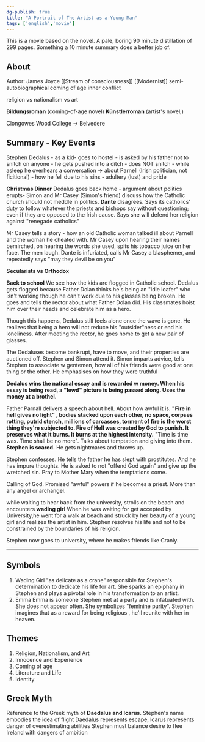 ```yaml
---
dg-publish: true
title: "A Portrait of The Artist as a Young Man"
tags: ['english','movie']
---
```


This is a movie based on the novel. A pale, boring 90 minute distillation of 299 pages. Something a 10 minute summary does a better job of.  

## About 
Author: James Joyce
[[Stream of consciousness]] 
[[Modernist]]
semi-autobiographical 
coming of age
inner conflict

religion vs nationalism vs art

**Bildungsroman** (coming-of-age novel)
**Künstlerroman** (artist's novel;)


Clongowes Wood College -> Belvedere 

## Summary - Key Events

Stephen Dedalus - as a kid- goes to hostel - is asked by his father not to snitch on anyone - he gets pushed into a ditch - does NOT snitch - while asleep he overhears a conversation ->
	about Parnell (Irish politician, not ficitional) - how he fell due to his sins - adultery (lust) and pride  

**Christmas Dinner** Dedalus goes back home - argument about politics erupts- Simon and Mr Casey (Simon's friend) discuss how the Catholic church should not meddle in politics. **Dante** disagrees. Says its catholics' duty to follow whatever the priests and bishops say without questioning; even if they are opposed to the Irish cause. Says she will defend her religion against "renegade catholics" 

Mr Casey tells a story - how an old Catholic woman talked ill about Parnell and the woman he cheated with. Mr Casey upon hearing their names bemirched, on hearing the words she used, spits his tobacco juice on her face. The men laugh. Dante is infuriated, calls Mr Casey a blasphemer, and repeatedly says "may they devil be on you"

**Secularists vs Orthodox**

**Back to school**
We see how the kids are flogged in Catholic school. Dedalus gets flogged because Father Dolan thinks he's being an "idle loafer" who isn't working though he can't work due to his glasses being broken. He goes and tells the rector about what Father Dolan did. His classmates hoist him over their heads and celebrate him as a hero.

Though this happens, Dedalus still feels alone once the wave is gone. He realizes that being a hero will not reduce his "outsider"ness or end his loneliness. After meeting the rector, he goes home to get a new pair of glasses. 

The Dedaluses become bankrupt, have to move, and their properties are auctioned off. Stephen and Simon attend it. Simon imparts advice, tells Stephen to associate w gentemen, how all of his friends were good at one thing or the other. He emphasises on how they were truthful 

**Dedalus wins the national essay and is rewarded w money. When his essay is being read, a "lewd" picture is being passed along. Uses the money at a brothel.** 

Father Parnall delivers a speech about hell. About how awful it is. 
**"Fire in hell gives no light" , bodies stacked upon each other, no space, corpses rotting, putrid stench, millions of carcasses, 
torment of fire is the worst thing they're subjected to. Fire of Hell was created by God to punish. It preserves what it burns. It burns at the highest intensity.** "Time is time was. Time shall be no more". Talks about temptation and giving into them. **Stephen is scared.**  He gets nightmares and throws up. 

Stephen confesses. He tells the father he has slept with prostitutes. And he has impure thoughts. He is asked to not "offend God again"  and give up the wretched sin. Pray to Mother Mary when the temptations come. 

Calling of God. Promised "awful" powers if he becomes a priest. More than any angel or archangel.  

while waiting to hear back from the university, strolls on the beach and encounters 
 **wading girl**
  When he was waiting for get accepted by University,he went for a walk at beach and struck by her beauty of a young girl and realizes the artist in him. Stephen resolves his life and not to be constrained by the boundaries of his religion. 
  
  Stephen now goes to university, where he makes friends like Cranly.

---

## Symbols 
1) Wading Girl 
   "as delicate as a crane"
   responsible for Stephen's determination to dedicate his life for art.
   She sparks an epiphany in Stephen and plays a pivotal role in his transformation to an artist. 
2) Emma
   Emma is someone Stephen met at a party and is infatuated with. She does not appear often.
   She symbolizes "feminine purity". Stephen imagines that as a reward for being religious , he'll  reunite with her in heaven. 


## Themes 
1. Religion, Nationalism, and Art 
2. Innocence and Experience
3. Coming of age 
4. Literature and Life 
5. Identity 

## Greek Myth 
Reference to the Greek myth of **Daedalus and Icarus**.
Stephen's name embodies the idea of flight
Daedalus represents escape, Icarus represents danger of overestimating
abilities 
Stephen must balance desire to flee Ireland with dangers of ambition


